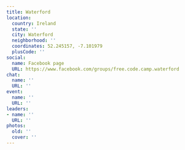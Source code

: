 ```yaml
---
title: Waterford
location:
  country: Ireland
  state: ''
  city: Waterford
  neighborhood: ''
  coordinates: 52.245157, -7.101979
  plusCode: ''
social:
  name: Facebook page
  URL: https://www.facebook.com/groups/free.code.camp.waterford
chat:
  name: ''
  URL: ''
event:
  name: ''
  URL: ''
leaders:
- name: ''
  URL: ''
photos:
  old: ''
  cover: ''
---
```

